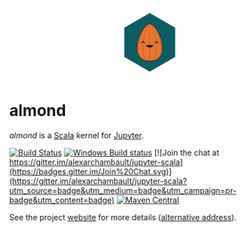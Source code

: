 <div align="center">
<img src="docs/website/static/logos/impure-logos-almond-1.svg" alt="logo" width="40%">
</div>

# almond

*almond* is a [Scala](https://scala-lang.org) kernel for [Jupyter](https://jupyter.org).

[![Build Status](https://travis-ci.org/almond-sh/almond.svg?branch=master)](https://travis-ci.org/almond-sh/almond)
[![Windows Build status](https://ci.appveyor.com/api/projects/status/4xg2mrvnttcxr4e8/branch/master?svg=true)](https://ci.appveyor.com/project/alexarchambault/almond/branch/master)
[![Join the chat at https://gitter.im/alexarchambault/jupyter-scala](https://badges.gitter.im/Join%20Chat.svg)](https://gitter.im/alexarchambault/jupyter-scala?utm_source=badge&utm_medium=badge&utm_campaign=pr-badge&utm_content=badge)
[![Maven Central](https://img.shields.io/maven-central/v/sh.almond/kernel_2.12.svg)](https://maven-badges.herokuapp.com/maven-central/sh.almond/kernel_2.12)

See the project [website](https://almond.sh/) for more details ([alternative address](https://almond-sh.github.io/almond)).
